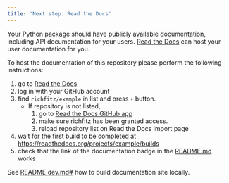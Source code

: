```yaml
---
title: 'Next step: Read the Docs'
---
```


Your Python package should have publicly available documentation, including API documentation for your users.
[Read the Docs](https://readthedocs.org) can host your user documentation for you.

To host the documentation of this repository please perform the following instructions:

1. go to [Read the Docs](https://readthedocs.org/dashboard/import/?)
1. log in with your GitHub account
1. find `richfitz/example` in list and press `+` button.
   * If repository is not listed,
      1. go to [Read the Docs GitHub app](https://github.com/settings/connections/applications/fae83c942bc1d89609e2)
      2. make sure richfitz has been granted access.
      3. reload repository list on Read the Docs import page
1. wait for the first build to be completed at <https://readthedocs.org/projects/example/builds>
1. check that the link of the documentation badge in the [README.md](https://github.com/richfitz/example) works

See [README.dev.md#](https://github.com/richfitz/example/blob/main/README.dev.md#generating-the-api-docs) how to build documentation site locally.
